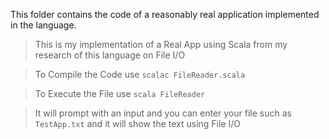 This folder contains the code of a reasonably real application 
implemented in the language.

>This is my implementation of a Real App using Scala from my research of this language on File I/O

>To Compile the Code use `scalac FileReader.scala`

>To Execute the File use `scala FileReader`

>It will prompt with an input and you can enter your file such as `TestApp.txt` and it will show the text using File I/O


